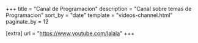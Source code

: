 +++
title = "Canal de Programacion"
description = "Canal sobre temas de Programacion"
sort_by = "date"
template = "videos-channel.html"
paginate_by = 12

[extra]
url = "https://www.youtube.com/lalala"
+++
